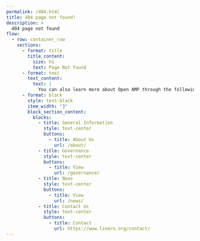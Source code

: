 ```yaml
---
permalink: /404.html
title: 404 page not found!
description: >
  404 page not found
flow:
  - row: container_row
    sections:
      - format: title
        title_content:
          size: h1
          text: Page Not Found
      - format: text
        text_content:
          text: |
            You can also learn more about Open AMP through the following links:
      - format: block
        style: text-black
        item_width: "3"
        block_section_content:
          blocks:
            - title: General Information
              style: text-center
              buttons:
                - title: About Us
                  url: /about/
            - title: Governance
              style: text-center
              buttons:
                - title: View
                  url: /governance/
            - title: News
              style: text-center
              buttons:
                - title: View
                  url: /news/
            - title: Contact Us
              style: text-center
              buttons:
                - title: Contact
                  url: https://www.linaro.org/contact/
---
```

